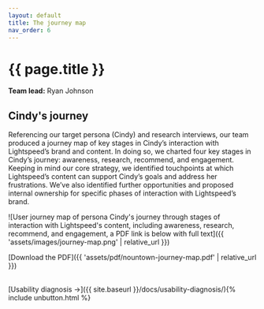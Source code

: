 ```yaml
---
layout: default
title: The journey map
nav_order: 6
---
```


# {{ page.title }}

**Team lead:** Ryan Johnson

## Cindy's journey
Referencing our target persona (Cindy) and research interviews, our team produced a journey map of key stages in Cindy’s interaction with Lightspeed’s brand and content. In doing so, we charted four key stages in Cindy’s journey: awareness, research, recommend, and engagement. Keeping in mind our core strategy, we identified touchpoints at which Lightspeed’s content can support Cindy’s goals and address her frustrations. We’ve also identified further opportunities and proposed internal ownership for specific phases of interaction with Lightspeed’s brand.

![User journey map of persona Cindy's journey through stages of interaction with Lightspeed's content, including awareness, research, recommend, and engagement, a PDF link is below with full text]({{ 'assets/images/journey-map.png' | relative_url }})

[Download the PDF]({{ 'assets/pdf/nountown-journey-map.pdf' | relative_url }})

<br>
[Usability diagnosis →]({{ site.baseurl }}/docs/usability-diagnosis/){% include unbutton.html %}